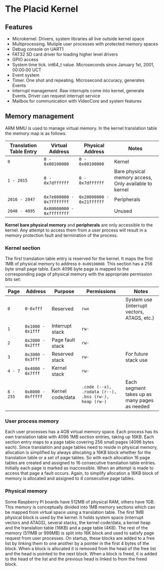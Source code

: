 # The Placid Kernel

## Features

- Microkernel. Drivers, system libraries all live outside kernel space
- Multiprocessing. Mutiple user processes with protected memory spaces
- Debug console on UART1
- FAT32 SD card driver for loading higher level drivers
- GPIO access
- System time tick. int64_t value. Microseconds since January 1st, 2001, 00:00:00 UCT
- Event system
- Timer. One shot and repeating. Microsecond accuracy, generates Events
- Interrupt management. Raw interrupts come into kernel, generate Events. Driver can request interrupt service
- Mailbox for communication with VideoCore and system features

## Memory management

ARM MMU is used to manage virtual memory. In the kernel translation table the memory map is as follows:

| **Translation Table Entry** | **Virtual Address**       | **Physical Address**     	| **Notes**                                               |
|-------------------------	  |-------------------------	|-------------------------	|-------------------------------------------------------	|
| `0`                      	  | `0 - 0x00100000`          | `0 - 0x00100000`          | Kernel                                                	|
| `1 - 2015`               	  | `0 - 0x7dffffff`          | `0 - 0x7dffffff`          | Bare physical memory access, Only available to kernel 	|
| `2016 - 2047`            	  | `0x7e000000 - 0x7fffffff` | `0x20000000 - 0x21ffffff` | Peripherals                                           	|
| `2048 - 4095`            	  | `0x80000000 - 0xffffffff` |                           | Unused                                                	|

**Kernel** **bare physical memory** and **peripherals** are only accessible to the kernel. Any attempt to 
access them from a user process will result in a memory protection fault and termination of the process.

### Kernel section

The first translation table entry is reserved for the kernel. It maps the first 1MB of physical memory 
to address `0-0x00100000`. This section has a 256 byte small page table. Each 4096 byte page is mapped
to the corresponding page of physical memory with the appropriate permission bits set:

| Page      	| Address            	| Purpose          	| Permissions                                     	    | Notes                                       	|
|-----------	|--------------------	|------------------	|-------------------------------------------------      |---------------------------------------------	|
| `0`       	| `0-0xfff`          	| Reserved         	| `rwx`                                           	    | System use (interrupt vectors, ATAGS, etc.) 	|
| `1`       	| `0x1000 - 0x1fff`  	| Interrupt stack  	| `rw-`                                           	    |                                             	|
| `2`       	| `0x2000 - 0x2fff`  	| Page fault stack 	| `rw-`                                           	    |                                             	|
| `3`       	| `0x3000 - 0x3fff`  	| Reserved stack   	| `rw-`                                           	    | For future stack use                        	|
| `4 - 7`   	| `0x4000 - 0x7fff`  	| Kernel stack     	| `rw-`                                           	    |                                             	|
| `8 - 255` 	| `0x8000 - 0xfffff` 	| Kernel code/data 	| `.code (--x), .rodata (r--), .bss (rw-), heap (rw-)` 	| Each segment takes up as many pages as needed |

### User process memory

Each user processes has a 4GB virtual memory space. Each process has its own translation table with 4096 1MB 
section entries, taking up 16KB. Each section entry maps to a page table covering 256 small pages (4096 bytes each). 
Since translation and page tables need to reside in physical memory, allocation is simplified by always allocating
a 16KB block whether for the translation table or a set of page tables. So with each allocation 16 page tables are
created and assigned to 16 consecutive translation table entries. Initially each page is marked as inaccessible.
When an attempt is made to access that page a fault occurs. Again, to simplify allocation a 16KB block of memory 
is allocated and assigned to 4 consecutive page tables.

### Physical memory

Some Raspberry Pi boards have 512MB of physical RAM, others have 1GB. This memory is conceptually divided into 1MB
memory sections which can be mapped from virtual space using a translation table. The first 1MB physical block is
used by the kernel. It holds system space (interrupt vectors and ATAGS), several stacks, the kernel code/data, a 
kernel heap and the translation table (16KB) and a page table (4KB). The rest of the memory (511MB or 999MB) is 
split into 16K block and used to satisfy page request from user processes. On startup, these blocks are added
to a free list by linking them to one another by a pointer in the first 4 bytes of the block. When a block is 
allocated it is removed from the head of the free list and the head is pointed to the next block. When a block
is freed, it is added to the head of the list and the previous head is linked to from the freed block.


